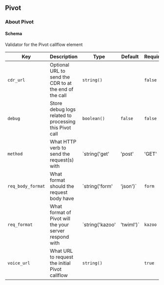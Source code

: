 ## Pivot

### About Pivot

#### Schema

Validator for the Pivot callflow element



Key | Description | Type | Default | Required
--- | ----------- | ---- | ------- | --------
`cdr_url` | Optional URL to send the CDR to at the end of the call | `string()` |   | `false`
`debug` | Store debug logs related to processing this Pivot call | `boolean()` | `false` | `false`
`method` | What HTTP verb to send the request(s) with | `string('get' | 'post' | 'GET' | 'POST')` | `get` | `false`
`req_body_format` | What format should the request body have | `string('form' | 'json')` | `form` | `false`
`req_format` | What format of Pivot will the your server respond with | `string('kazoo' | 'twiml')` | `kazoo` | `false`
`voice_url` | What URL to request the initial Pivot callflow | `string()` |   | `true`



